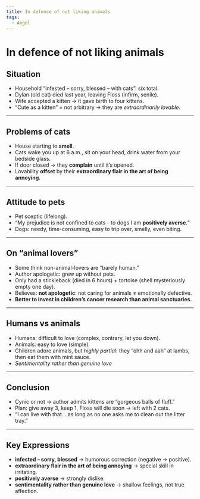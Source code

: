 ```yaml
---
title: In defence of not liking animals
tags:
  - Angol
---
```


# In defence of not liking animals

## Situation

- Household “infested – sorry, blessed – with cats”: six total.
- Dylan (old cat) died last year, leaving Floss (infirm, senile).
- Wife accepted a kitten → it gave birth to four kittens.
- “Cute as a kitten” = not arbitrary → they are _extraordinarily lovable_.

---

## Problems of cats

- House starting to **smell**.
- Cats wake you up at 6 a.m., sit on your head, drink water from your bedside glass.
- If door closed → they **complain** until it’s opened.
- Lovability **offset** by their **extraordinary flair in the art of being annoying**.

---

## Attitude to pets

- Pet sceptic (lifelong).
- “My prejudice is not confined to cats - to dogs I am **positively averse**.“
- Dogs: needy, time-consuming, easy to trip over, smelly, even biting.  

---

## On “animal lovers”

- Some think non-animal-lovers are “barely human.”
- Author apologetic: grew up without pets.
- Only had a stickleback (died in 6 hours) + tortoise (shell mysteriously empty one day).
- Believes: **not apologetic**: not caring for animals ≠ emotionally defective.
- **Better to invest in children’s cancer research than animal sanctuaries.**

---

## Humans vs animals

- Humans: difficult to love (complex, contrary, let you down).
- Animals: easy to love (simple).
- Children adore animals, but _highly partial_: they “ohh and aah” at lambs, then eat them with mint sauce.  
- _Sentimentality rather than genuine love_

---

## Conclusion

- Cynic or not → author admits kittens are “gorgeous balls of fluff.”
- Plan: give away 3, keep 1, Floss will die soon → left with 2 cats.
- “I can live with that… as long as no one asks me to clean out the litter tray.”

---

## Key Expressions

- **infested – sorry, blessed** → humorous correction (negative → positive).
- **extraordinary flair in the art of being annoying** → special skill in irritating.
- **positively averse** → strongly dislike.
- **sentimentality rather than genuine love** → shallow feelings, not true affection.